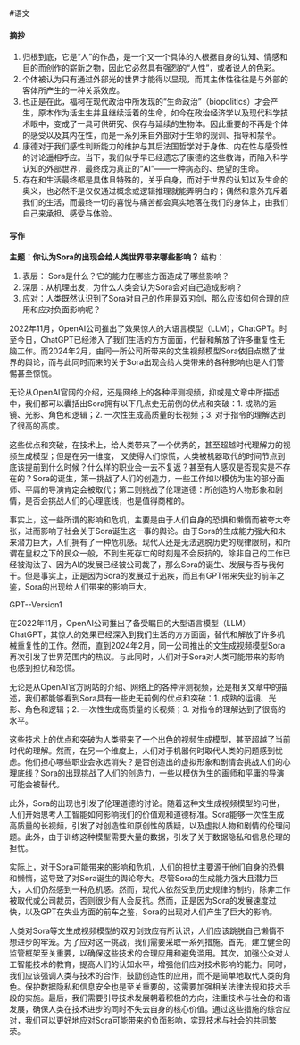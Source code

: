 #语文 
#### 摘抄
1. 归根到底，它是“人”的作品，是一个又一个具体的人根据自身的认知、情感和目的而创作的崭新之物，因此它必然具有强烈的“人性”，或者说人的色彩。
2. 个体被认为只有通过外部光的世界才能得以显现，而其主体性往往是与外部的客体所产生的一种关系效应。
3. 也正是在此，福柯在现代政治中所发现的“生命政治”（biopolitics）才会产生，原本作为活生生并且继续活着的生命，如今在政治经济学以及现代科学技术眼中，变成了一具可供研究、保存与延续的生物体。因此重要的不再是个体的感受以及其内在性，而是一系列来自外部对于生命的规训、指导和禁令。
4. 康德对于我们感性判断能力的维护与其后法国哲学对于身体、内在性与感受性的讨论遥相呼应。当下，我们似乎早已经遗忘了康德的这些教诲，而陷入科学认知的外部世界，最终成为真正的“AI”——一种病态的、绝望的生命。
5. 存在和生活最终都是具体且特殊的，关乎自身，而对于世界的认知以及生命的奥义，也必然不是仅仅通过概念或逻辑推理就能弄明白的；偶然和意外充斥着我们的生活，而最终一切的喜悦与痛苦都会真实地落在我们的身体上，由我们自己来承担、感受与体验。
#### 写作
**主题：你认为Sora的出现会给人类世界带来哪些影响？**
结构：
1. 表层： Sora是什么？它的能力在哪些方面造成了哪些影响？
2. 深层：从机理出发，为什么人类会认为Sora会对自己造成影响？
3. 应对：人类既然认识到了Sora对自己的作用是双刃剑，那么应该如何合理的应用和应对负面影响呢？

2022年11月，OpenAI公司推出了效果惊人的大语言模型（LLM），ChatGPT。时至今日，ChatGPT已经渗入了我们生活的方方面面，代替和解放了许多重复性无脑工作。而2024年2月，由同一所公司所带来的文生视频模型Sora依旧点燃了世界的舆论，而与此同时而来的关于Sora出现会给人类带来的各种影响也是人们警惕甚至惊慌。

无论从OpenAI官网的介绍，还是网络上的各种评测视频，抑或是文章中所描述中，我们都可以囊括出Sora拥有以下几点史无前例的优点和突破：1. 成熟的运镜、光影、角色和逻辑；2. 一次性生成高质量的长视频；3. 对于指令的理解达到了很高的高度。

这些优点和突破，在技术上，给人类带来了一个优秀的，甚至超越时代理解力的视频生成模型；但是在另一维度， 又使得人们惊慌，人类被机器取代的时间节点到底该提前到什么时候？什么样的职业会一去不复返？甚至有人感叹是否现实是不存在的？Sora的诞生，第一挑战了人们的创造力，一些工作如以模仿为生的部分画师、平庸的导演肯定会被取代；第二则挑战了伦理道德：所创造的人物形象和剧情，是否会挑战人们的心理底线，也是值得商榷的。

事实上，这一些所谓的影响和危机，主要是由于人们自身的恐惧和懒惰而被夸大夸张，进而影响了社会关于Sora诞生这一事的舆论。由于Sora的生成能力强大和未来潜力巨大，人们拥有了一种危机感。现代人还是无法逃脱历史的规律限制，和所谓在皇权之下的民众一般，不到生死存亡的时刻是不会反抗的，除非自己的工作已经被淘汰了、因为AI的发展已经被公司裁了，那么Sora的诞生、发展与否与我何干。但是事实上，正是因为Sora的发展过于迅疾，而且有GPT带来失业的前车之鉴，Sora的出现给人们带来的影响巨大。


GPT--Version1

在2022年11月，OpenAI公司推出了备受瞩目的大型语言模型（LLM）ChatGPT，其惊人的效果已经深入到我们生活的方方面面，替代和解放了许多机械重复性的工作。然而，直到2024年2月，同一公司推出的文生成视频模型Sora再次引发了世界范围内的热议。与此同时，人们对于Sora对人类可能带来的影响也感到担忧和恐慌。

无论是从OpenAI官方网站的介绍、网络上的各种评测视频，还是相关文章中的描述，我们都能够看到Sora具有一些史无前例的优点和突破：1. 成熟的运镜、光影、角色和逻辑；2. 一次性生成高质量的长视频；3. 对指令的理解达到了很高的水平。

这些技术上的优点和突破为人类带来了一个出色的视频生成模型，甚至超越了当前时代的理解。然而，在另一个维度上，人们对于机器何时取代人类的问题感到忧虑。他们担心哪些职业会永远消失？是否创造出的虚拟形象和剧情会挑战人们的心理底线？Sora的出现挑战了人们的创造力，一些以模仿为生的画师和平庸的导演可能会被替代。

此外，Sora的出现也引发了伦理道德的讨论。随着这种文生成视频模型的问世，人们开始思考人工智能如何影响我们的价值观和道德标准。Sora能够一次性生成高质量的长视频，引发了对创造性和原创性的质疑，以及虚拟人物和剧情的伦理问题。此外，由于训练这种模型需要大量的数据，引发了关于数据隐私和信息伦理的担忧。

实际上，对于Sora可能带来的影响和危机，人们的担忧主要源于他们自身的恐惧和懒惰，这导致了对Sora诞生的舆论夸大。尽管Sora的生成能力强大且潜力巨大，人们仍然感到一种危机感。然而，现代人依然受到历史规律的制约，除非工作被取代或公司裁员，否则很少有人会反抗。然而，正是因为Sora的发展速度过快，以及GPT在失业方面的前车之鉴，Sora的出现对人们产生了巨大的影响。

人类对Sora等文生成视频模型的双刃剑效应有所认识，人们应该跳脱自己懒惰不想进步的牢笼。为了应对这一挑战，我们需要采取一系列措施。首先，建立健全的监管框架至关重要，以确保这些技术的合理应用和避免滥用。其次，加强公众对人工智能技术的教育，提高人们的认知水平，增强他们应对技术影响的能力。同时，我们应该强调人类与技术的合作，鼓励创造性的应用，而不是简单地取代人类的角色。保护数据隐私和信息安全也是至关重要的，这需要加强相关法律法规和技术手段的实施。最后，我们需要引导技术发展朝着积极的方向，注重技术与社会的和谐发展，确保人类在技术进步的同时不失去自身的核心价值。通过这些措施的综合应对，我们可以更好地应对Sora可能带来的负面影响，实现技术与社会的共同繁荣。
